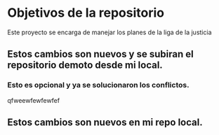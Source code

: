 # Objetivos de la repositorio

Este proyecto se encarga de manejar los planes de la liga de la justicia


## Estos cambios son nuevos y se subiran el repositorio demoto desde mi local.


### Esto es opcional y ya se solucionaron los conflictos.
qfweewfewfewfef


## Estos cambios son nuevos en mi repo local.
